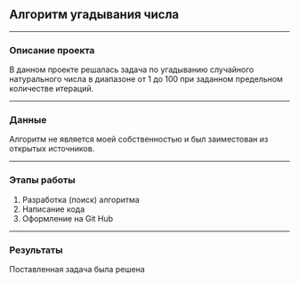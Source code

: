 ## Алгоритм угадывания числа
____
### Описание проекта
В данном проекте решалась задача по угадыванию случайного натурального числа в диапазоне от 1 до 100 при заданном предельном количестве итераций.
____
### Данные
Алгоритм не является моей собственностью и был заиместован из открытых источников. 
____
### Этапы работы
1. Разработка (поиск) алгоритма
2. Написание кода
3. Оформление на Git Hub
____
### Результаты
Поставленная задача была решена 